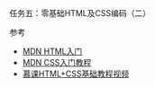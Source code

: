 任务五：零基础HTML及CSS编码（二）  

参考  

- [MDN HTML入门](https://developer.mozilla.org/zh-CN/docs/Web/Guide/HTML/Introduction)
- [MDN CSS入门教程](https://developer.mozilla.org/zh-CN/docs/Web/Guide/CSS/Getting_started)
- [慕课HTML+CSS基础教程视频](http://www.imooc.com/learn/9)